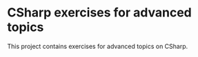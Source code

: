 # CSharp exercises for advanced topics	
This project contains exercises for advanced topics on CSharp.
